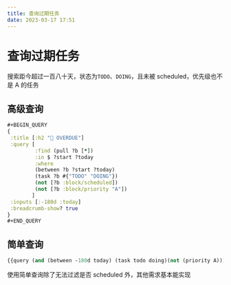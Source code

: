 ```yaml
---
title: 查询过期任务
date: 2023-03-17 17:51
---
```

# 查询过期任务
搜索距今超过一百八十天，状态为`TODO`、`DOING`，且未被 scheduled，优先级也不是 A 的任务
## 高级查询

```clojure
#+BEGIN_QUERY
{
 :title [:h2 "🧨 OVERDUE"]
 :query [
         :find (pull ?b [*])
         :in $ ?start ?today
         :where
         (between ?b ?start ?today)
         (task ?b #{"TODO" "DOING"})
         (not [?b :block/scheduled])
         (not [?b :block/priority "A"])
        ]
 :inputs [:-180d :today]
 :breadcrumb-show? true
}
#+END_QUERY
```

## 简单查询

```clojure
{{query (and (between -180d today) (task todo doing)(not (priority A)))}}
```
使用简单查询除了无法过滤是否 scheduled 外，其他需求基本能实现